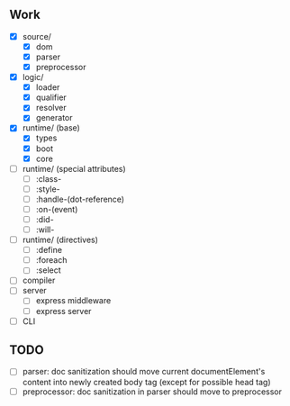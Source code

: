 ## Work

* [x] source/
  * [x] dom
  * [x] parser
  * [x] preprocessor
* [x] logic/
  * [x] loader
  * [x] qualifier
  * [x] resolver
  * [x] generator
* [x] runtime/ (base)
  * [x] types
  * [x] boot
  * [x] core
* [ ] runtime/ (special attributes)
  * [ ] :class-
  * [ ] :style-
  * [ ] :handle-(dot-reference)
  * [ ] :on-(event)
  * [ ] :did-
  * [ ] :will-
* [ ] runtime/ (directives)
  * [ ] :define
  * [ ] :foreach
  * [ ] :select
* [ ] compiler
* [ ] server
  * [ ] express middleware
  * [ ] express server
* [ ] CLI

## TODO

* [ ] parser: doc sanitization should move current documentElement's content into newly created body tag (except for possible head tag)
* [ ] preprocessor: doc sanitization in parser should move to preprocessor
